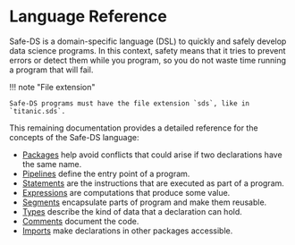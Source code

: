 # Language Reference

Safe-DS is a domain-specific language (DSL) to quickly and safely develop data science programs. In this context,
safety means that it tries to prevent errors or detect them while you program, so you do not waste time running a
program that will fail.

!!! note "File extension"

    Safe-DS programs must have the file extension `sds`, like in `titanic.sds`.

This remaining documentation provides a detailed reference for the concepts of the Safe-DS language:

- [Packages][packages] help avoid conflicts that could arise if two declarations have the same name.
- [Pipelines][pipelines] define the entry point of a program.
- [Statements][statements] are the instructions that are executed as part of a program.
- [Expressions][expressions] are computations that produce some value.
- [Segments][segments] encapsulate parts of program and make them reusable.
- [Types][types] describe the kind of data that a declaration can hold.
- [Comments][comments] document the code.
- [Imports][imports] make declarations in other packages accessible.


[packages]: packages.md
[pipelines]: pipelines.md
[statements]: statements/README.md
[expressions]: expressions/README.md
[segments]: segments.md
[types]: types.md
[comments]: comments.md
[imports]: imports.md
